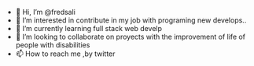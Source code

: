 - 👋 Hi, I’m @fredsali
- 👀 I’m interested in contribute in my job with programing new develops..
- 🌱 I’m currently learning full stack web develp
- 💞️ I’m looking to collaborate on proyects with the improvement of life of people with disabilities
- 📫 How to reach me ,by twitter

<!---
fredsali/fredsali is a ✨ special ✨ repository because its `README.md` (this file) appears on your GitHub profile.
You can click the Preview link to take a look at your changes.
--->
